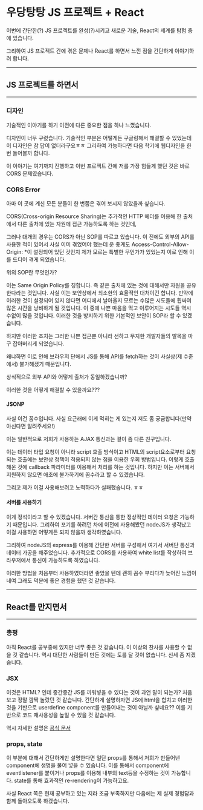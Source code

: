 # 우당탕탕 JS 프로젝트 + React

이번에 간단한(?) JS 프로젝트를 완성(?)시키고 새로운 기술, React의 세계를 탐험 중에 있습니다.

그리하여 JS 프로젝트 간에 겪은 문제나 React를 하면서 느낀 점을 간단하게 이야기하려 합니다.

---

## JS 프로젝트를 하면서

---

### 디자인

기술적인 이야기를 하기 이전에 다른 중요한 점을 하나 느꼈습니다.

디자인이 너무 구렸습니다. 기술적인 부분은 어떻게든 구글링해서 해결할 수 있었는데 이 디자인은 참 답이 없더라구요ㅎㅎ 그리하여 가능하다면 다음 학기에 웹디자인을 한 번 들어볼까 합니다.

이 이야기는 여기까지 진행하고 이번 프로젝트 간에 저를 가장 힘들게 했던 것은
바로 CORS 문제였습니다.

### CORS Error

아마 이 곳에 계신 모든 분들이 한 번쯤은 겪어 보시지 않았을까 싶습니다.

CORS(Cross-origin Resource Sharing)는 추가적인 HTTP 헤더를 이용해 한 출처에서 다른 출처에 있는 자원에 접근 가능하도록 하는 것인데,

그러나 대개의 경우는 CORS가 아닌 SOP를 따르고 있습니다. 이 전에도 외부의 API를 사용한 적이 있어서 사실 이미 겪었어야 했는데 운 좋게도 Access-Control-Allow-Origin: \*이 설정되어 있던 것인지 제가 모르는 특별한 무언가가 있었는지 이로 인해 이를 드디어 겪게 되었습니다.

위의 SOP란 무엇인가?

이는 Same Origin Policy를 칭합니다.
즉 같은 출처에 있는 것에 대해서만 자원을 공유한다라는 것입니다. 사실 이는 보안상에서 최소한의 효율적인 대처이긴 합니다. 만약에 이러한 것이 설정되어 있지 않다면 어디에서 날아올지 모르는 수많은 시도들에 휩싸여 많은 시간을 낭비하게 될 것입니다. 이 중에 나쁜 마음을 먹고 이루어지는 시도들 역시 수없이 많을 것입니다. 이러한 것을 방지하기 위한 기본적인 보안이 SOP라 할 수 있겠습니다.

하지만 이러한 조치는 그러한 나쁜 접근뿐 아니라 선하고 무지한 개발자들의 발목을 마구 잡아버리게 되었습니다.

왜냐하면 이로 인해 브라우저 단에서 JS를 통해 API를 fetch하는 것이 사실상(제 수준에서) 불가해졌기 때문입니다.

상식적으로 외부 API와 어떻게 출처가 동일하겠습니까?

이러한 것을 어떻게 해결할 수 있을까요???

#### JSONP

사실 이건 꼼수입니다. 사실 요근래에 이게 먹히는 게 있는지 저도 좀 궁금합니다(만약 아신다면 알려주세요!)

이는 일반적으로 저희가 사용하는 AJAX 통신과는 결이 좀 다른 친구입니다.

이는 데이터 타입 요청이 아니라 script 호출 방식이고 HTML의 script요소로부터 요청되는 호출에는 보안상 정책이 적용되지 않는 점을 이용한 우회 방법입니다. 이렇게 호출해온 것에 callback 파라미터를 이용해서 처리를 하는 것입니다. 하지만 이는 서버에서 지원하지 않으면 애초에 불가하기에 꼼수라고 할 수 있겠습니다.

그리고 제가 이걸 사용해보려고 노력하다가 실패했습니다. ㅎㅎ

#### 서버를 사용하기

이게 정석이라고 할 수 있겠습니다. 서버간 통신을 통한 정상적인 데이터 요청은 가능하기 때문입니다. 그리하여 포기를 하려던 차에 이전에 사용해봤던 nodeJS가 생각났고 이걸 사용하면 어떻게든 되지 않을까 생각하였습니다.

그리하여 nodeJS의 express를 이용해 간단한 서버를 구성해서 여기서 서버단 통신과 데이터 가공을 해주었습니다. 추가적으로 CORS를 사용하여 white list를 작성하여 브라우저에서 통신이 가능하도록 하였습니다.

이러한 방법을 처음부터 사용하였더라면 좋았을 텐데 괜히 꼼수 부리다가 늦어진 느낌이네여 그래도 덕분에 좋은 경험을 했던 것 같습니다.

---

## React를 만지면서

---

### 총평

아직 React를 공부중에 있지만 너무 좋은 것 같습니다.
이 이상의 찬사를 사용할 수 없을 것 같습니다.
역시 대단한 사람들이 만든 것에는 토를 달 것이 없습니다.
신세 좀 지겠습니다.

### JSX

이것은 HTML? 인데 중간중간 JS를 끼워넣을 수 있다는 것이 과연 말이 되는가?
처음 보고 정말 깜짝 놀랐던 것 같습니다.
간단하게 설명하자면 JS에 html을 합치고 이러한 것을 기반으로 userdefine component를 만들어내는 것이 아닐까 싶네요??
이를 기반으로 코드 재사용성을 높일 수 있을 것 같습니다.

역시 자세한 설명은 [공식 문서](https://ko.reactjs.org/docs/introducing-jsx.html)

### props, state

이 부분에 대해서 간단하게만 설명한다면
일단 props를 통해서 저희가 만들어낸 component에 생명을 불어 넣을 수 있습니다. 이를 통해서 component에 eventlistener를 붙이거나 props를 이용해 내부의 text등을 수정하는 것이 가능합니다.
state를 통해 효과적인 re-rendering이 가능하고요.

사실 React 쪽은 현재 공부하고 있는 지라 조금 부족하지만
다음에는 제 실제 경험담과 함께 돌아오도록 하겠습니다.

